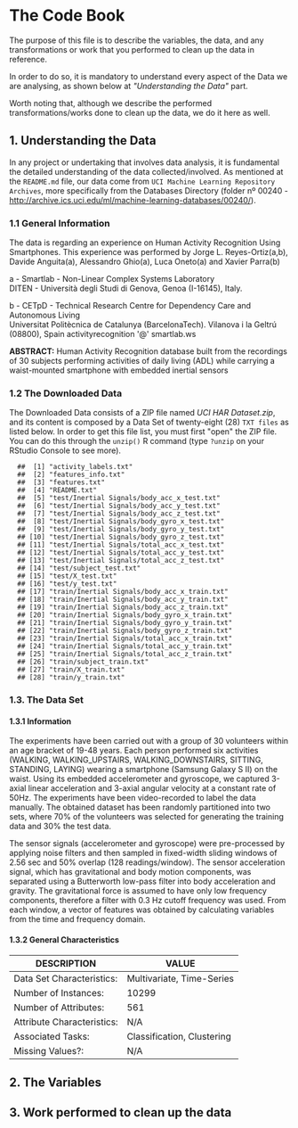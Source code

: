 # The Code Book
The purpose of this file is to describe the variables, the data, and any transformations or work that you performed to clean up the data in reference.

In order to do so, it is mandatory to understand every aspect of the Data we are analysing, as shown below at *"Understanding the Data"* part. 

Worth noting that, although we describe the performed transformations/works done to clean up the data, we do it here as well. 

## 1. Understanding the Data

In any project or undertaking that involves data analysis, it is fundamental the detailed understanding of the data collected/involved.
As mentioned at the `README.md` file, our data come from `UCI Machine Learning Repository Archives`, more specifically from the Databases Directory (folder nº 00240 - <http://archive.ics.uci.edu/ml/machine-learning-databases/00240/>).

### 1.1 General Information
      
The data is regarding an experience on Human Activity Recognition Using Smartphones.
This experience was performed by Jorge L. Reyes-Ortiz(a,b), Davide Anguita(a), Alessandro Ghio(a), Luca Oneto(a) and Xavier Parra(b)

a - Smartlab - Non-Linear Complex Systems Laboratory  
DITEN - Università degli Studi di Genova, Genoa (I-16145), Italy. 

b - CETpD - Technical Research Centre for Dependency Care and Autonomous Living  
Universitat Politècnica de Catalunya (BarcelonaTech). Vilanova i la Geltrú (08800), Spain
activityrecognition '@' smartlab.ws 

**ABSTRACT:** Human Activity Recognition database built from the recordings of 30 subjects performing activities of daily living (ADL) while carrying a waist-mounted smartphone with embedded inertial sensors 

### 1.2 The Downloaded Data

The Downloaded Data consists of a ZIP file named *UCI HAR Dataset.zip*, and its content is composed by a Data Set of twenty-eight (28) `TXT files` as listed below. In order to get this file list, you must first "open" the ZIP file. You can do this through the `unzip()` R command (type `?unzip` on your RStudio Console to see more).

      ##  [1] "activity_labels.txt"                         
      ##  [2] "features_info.txt"                           
      ##  [3] "features.txt"                                
      ##  [4] "README.txt"                                  
      ##  [5] "test/Inertial Signals/body_acc_x_test.txt"   
      ##  [6] "test/Inertial Signals/body_acc_y_test.txt"   
      ##  [7] "test/Inertial Signals/body_acc_z_test.txt"   
      ##  [8] "test/Inertial Signals/body_gyro_x_test.txt"  
      ##  [9] "test/Inertial Signals/body_gyro_y_test.txt"  
      ## [10] "test/Inertial Signals/body_gyro_z_test.txt"  
      ## [11] "test/Inertial Signals/total_acc_x_test.txt"  
      ## [12] "test/Inertial Signals/total_acc_y_test.txt"  
      ## [13] "test/Inertial Signals/total_acc_z_test.txt"  
      ## [14] "test/subject_test.txt"                       
      ## [15] "test/X_test.txt"                             
      ## [16] "test/y_test.txt"                             
      ## [17] "train/Inertial Signals/body_acc_x_train.txt" 
      ## [18] "train/Inertial Signals/body_acc_y_train.txt" 
      ## [19] "train/Inertial Signals/body_acc_z_train.txt" 
      ## [20] "train/Inertial Signals/body_gyro_x_train.txt"
      ## [21] "train/Inertial Signals/body_gyro_y_train.txt"
      ## [22] "train/Inertial Signals/body_gyro_z_train.txt"
      ## [23] "train/Inertial Signals/total_acc_x_train.txt"
      ## [24] "train/Inertial Signals/total_acc_y_train.txt"
      ## [25] "train/Inertial Signals/total_acc_z_train.txt"
      ## [26] "train/subject_train.txt"                     
      ## [27] "train/X_train.txt"                           
      ## [28] "train/y_train.txt"

### 1.3. The Data Set

#### 1.3.1 Information
The experiments have been carried out with a group of 30 volunteers within an age bracket of 19-48 years. Each person performed six activities (WALKING, WALKING_UPSTAIRS, WALKING_DOWNSTAIRS, SITTING, STANDING, LAYING) wearing a smartphone (Samsung Galaxy S II) on the waist. Using its embedded accelerometer and gyroscope, we captured 3-axial linear acceleration and 3-axial angular velocity at a constant rate of 50Hz. The experiments have been video-recorded to label the data manually. The obtained dataset has been randomly partitioned into two sets, where 70% of the volunteers was selected for generating the training data and 30% the test data. 
      
The sensor signals (accelerometer and gyroscope) were pre-processed by applying noise filters and then sampled in fixed-width sliding windows of 2.56 sec and 50% overlap (128 readings/window). The sensor acceleration signal, which has gravitational and body motion components, was separated using a Butterworth low-pass filter into body acceleration and gravity. The gravitational force is assumed to have only low frequency components, therefore a filter with 0.3 Hz cutoff frequency was used. From each window, a vector of features was obtained by calculating variables from the time and frequency domain.

#### 1.3.2 General Characteristics
 DESCRIPTION                  | VALUE 
------------------------------| --------------------------
Data Set Characteristics:     | Multivariate, Time-Series
Number of Instances:          | 10299
Number of Attributes:         | 561
Attribute Characteristics:    | N/A
Associated Tasks:             | Classification, Clustering 
Missing Values?:              | N/A





## 2. The Variables

## 3. Work performed to clean up the data
